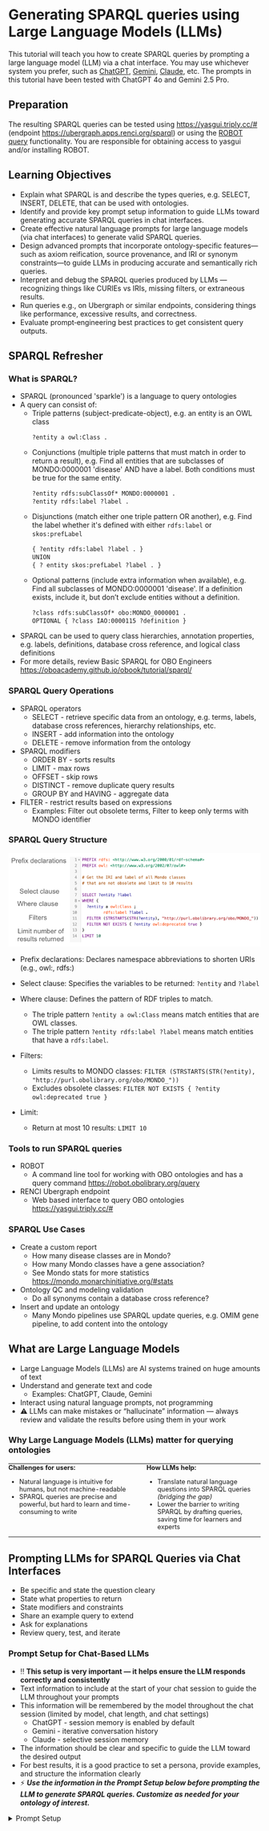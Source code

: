 # Generating SPARQL queries using Large Language Models (LLMs)

This tutorial will teach you how to create SPARQL queries by prompting a large language model (LLM) via a chat interface. You may use whichever system you prefer, such as [ChatGPT](https://chatgpt.com/), [Gemini](https://gemini.google.com/), [Claude](https://www.anthropic.com/claude-code), etc. The prompts in this tutorial have been tested with ChatGPT 4o and Gemini 2.5 Pro.


## Preparation

The resulting SPARQL queries can be tested using <a href="https://yasgui.triply.cc/#" target="_blank">https://yasgui.triply.cc/#</a> (endpoint https://ubergraph.apps.renci.org/sparql) or using the [ROBOT query](https://robot.obolibrary.org/query) functionality. You are responsible for obtaining access to yasgui and/or installing ROBOT.


## Learning Objectives

- Explain what SPARQL is and describe the types queries, e.g. SELECT, INSERT, DELETE, that can be used with ontologies.
- Identify and provide key prompt setup information to guide LLMs toward generating accurate SPARQL queries in chat interfaces.
- Create effective natural language prompts for large language models (via chat interfaces) to generate valid SPARQL queries.
- Design advanced prompts that incorporate ontology-specific features—such as axiom reification, source provenance, and IRI or synonym constraints—to guide LLMs in producing accurate and semantically rich queries.
- Interpret and debug the SPARQL queries produced by LLMs — recognizing things like CURIEs vs IRIs, missing filters, or extraneous results.
- Run queries e.g., on Ubergraph or similar endpoints, considering things like performance, excessive results, and correctness.
- Evaluate prompt‑engineering best practices to get consistent query outputs.


## SPARQL Refresher
### What is SPARQL?

- SPARQL (pronounced 'sparkle') is a language to query ontologies
- A query can consist of:
    - Triple patterns (subject-predicate-object), e.g. an entity is an OWL class 
      ```
      ?entity a owl:Class .
      ```
    - Conjunctions (multiple triple patterns that must match in order to return a result), e.g. Find all entities that are subclasses of MONDO:0000001 'disease' AND have a label. Both conditions must be true for the same entity.
      ```
      ?entity rdfs:subClassOf* MONDO:0000001 .
      ?entity rdfs:label ?label .
      ```
    - Disjunctions (match either one triple pattern OR another), e.g. Find the label whether it's defined with either `rdfs:label` or `skos:prefLabel`
      ```
      { ?entity rdfs:label ?label . }
      UNION
      { ? entity skos:prefLabel ?label . }
      ```
    - Optional patterns (include extra information when available), e.g. Find all subclasses of MONDO:0000001 'disease'. If a definition exists, include it, but don’t exclude entities without a definition.
      ```
      ?class rdfs:subClassOf* obo:MONDO_0000001 .
      OPTIONAL { ?class IAO:0000115 ?definition }
      ```
- SPARQL can be used to query class hierarchies, annotation properties, e.g. labels, definitions, database cross reference, and logical class definitions
- For more details, review Basic SPARQL for OBO Engineers <a href="https://oboacademy.github.io/obook/tutorial/sparql/" target="_blank">https://oboacademy.github.io/obook/tutorial/sparql/</a>


### SPARQL Query Operations

- SPARQL operators
    - SELECT - retrieve specific data from an ontology, e.g. terms, labels, database cross references, hierarchy relationships, etc.
    - INSERT - add information into the ontology
    - DELETE - remove information from the ontology
- SPARQL modifiers
    - ORDER BY - sorts results
    - LIMIT - max rows
    - OFFSET - skip rows
    - DISTINCT - remove duplicate query results
    - GROUP BY and HAVING - aggregate data
- FILTER - restrict results based on expressions
    - Examples: Filter out obsolete terms, Filter to keep only terms with MONDO identifier


### SPARQL Query Structure
![Basic SPARQL Query](../images/tutorials/sparql-llm/basic_sparql_query-no-title.png)

- Prefix declarations: Declares namespace abbreviations to shorten URIs (e.g., owl:, rdfs:)

- Select clause: Specifies the variables to be returned: `?entity` and `?label`

- Where clause:	Defines the pattern of RDF triples to match.
    - The triple pattern `?entity a owl:Class` means match entities that are OWL classes.
    - The triple pattern `?entity rdfs:label ?label` means match entities that have a `rdfs:label`.

- Filters:
    - Limits results to MONDO classes: `FILTER (STRSTARTS(STR(?entity), "http://purl.obolibrary.org/obo/MONDO_"))`
    - Excludes obsolete classes: `FILTER NOT EXISTS { ?entity owl:deprecated true }`

- Limit:
    - Return at most 10 results: `LIMIT 10` 


### Tools to run SPARQL queries

- ROBOT 
    - A command line tool for working with OBO ontologies and has a query command <a href="https://robot.obolibrary.org/query" target="_blank">https://robot.obolibrary.org/query</a>
- RENCI Ubergraph endpoint
    - Web based interface to query OBO ontologies <a href="https://yasgui.triply.cc/#" target="_blank">https://yasgui.triply.cc/#</a>


### SPARQL Use Cases

- Create a custom report
    - How many disease classes are in Mondo? 
    - How many Mondo classes have a gene association?
    - See Mondo stats for more statistics <a href="https://mondo.monarchinitiative.org/#stats" target="_blank">https://mondo.monarchinitiative.org/#stats</a>
- Ontology QC and modeling validation
    - Do all synonyms contain a database cross reference?
- Insert and update an ontology
    - Many Mondo pipelines use SPARQL update queries, e.g. OMIM gene pipeline, to add content into the ontology


## What are Large Language Models

- Large Language Models (LLMs) are AI systems trained on huge amounts of text
- Understand and generate text and code
    - Examples: ChatGPT, Claude, Gemini
- Interact using natural language prompts, not programming
- ⚠️ LLMs can make mistakes or “hallucinate” information — always review and validate the results before using them in your work


### Why Large Language Models (LLMs) matter for querying ontologies

<table style="border: none; border-collapse: collapse; margin-top: 0; padding-top: 0;">
  <tr>
    <td style="border: none; vertical-align: top; width: 50%; padding: 0; font-size: .8rem;">
      <strong>Challenges for users:</strong>
      <ul>
        <li>Natural language is intuitive for humans, but not machine-readable</li>
        <li>SPARQL queries are precise and powerful, but hard to learn and time-consuming to write</li>
      </ul>
    </td>
    <td style="border: none; vertical-align: top; width: 50%; padding: 0 0 0 1.5rem; font-size: .8rem;">
      <strong>How LLMs help:</strong>
      <ul>
        <li>Translate natural language questions into SPARQL queries <em>(bridging the gap)</em></li>
        <li>Lower the barrier to writing SPARQL by drafting queries, saving time for learners and experts</li>
      </ul>
    </td>
  </tr>
</table>


## Prompting LLMs for SPARQL Queries via Chat Interfaces

- Be specific and state the question cleary
- State what properties to return 
- State modifiers and constraints
- Share an example query to extend
- Ask for explanations 
- Review query, test, and iterate


### Prompt Setup for Chat-Based LLMs
 
- ‼️ **This setup is very important — it helps ensure the LLM responds correctly and consistently**
- Text information to include at the start of your chat session to guide the LLM throughout your prompts 
- This information will be remembered by the model throughout the chat session (limited by model, chat length, and chat settings)
    - ChatGPT - session memory is enabled by default
    - Gemini -  iterative conversation history
    - Claude - selective session memory
- The information should be clear and specific to guide the LLM toward the desired output
- For best results, it is a good practice to set a persona, provide examples, and structure the information clearly
- ⚡ **_Use the information in the Prompt Setup below before prompting the LLM to generate SPARQL queries. Customize as needed for your ontology of interest._** 


<details>
<summary>Prompt Setup</summary>
```
Role: Act as an ontology engineer with expert knowledge of SPARQL and MONDO.

Environment: Queries will be run in YASGUI against MONDO (OWL) and should also run via ROBOT.

Namespace scope: By default, restrict results to MONDO classes:
    FILTER STRSTARTS(STR(?class), "http://purl.obolibrary.org/obo/MONDO_")

Reasoning: Assume no entailment; use explicit patterns and property paths (e.g., rdfs:subClassOf*).

Obsoletes: Exclude classes with owl:deprecated true.

Labels: Use `rdfs:label`.

Prefixes: Include only the PREFIX declarations actually used in the query (no extras).
  These are the main prefixes we will need: 
    Core RDF/OWL
      rdf: <http://www.w3.org/1999/02/22-rdf-syntax-ns#>
      rdfs: <http://www.w3.org/2000/01/rdf-schema#>
      owl: <http://www.w3.org/2002/07/owl#>
      xsd: <http://www.w3.org/2001/XMLSchema#>
    MONDO
      MONDO: <http://purl.obolibrary.org/obo/MONDO_>
    Common OBO namespaces
      RO: <http://purl.obolibrary.org/obo/RO_>
      IAO: <http://purl.obolibrary.org/obo/IAO_>
      oboInOwl: <http://www.geneontology.org/formats/oboInOwl#>

Axiom-annotated data (synonyms, database cross references (also known as xrefs), provenance):
  When querying properties that are commonly axiom-annotated (e.g., oboInOwl:hasExactSynonym),
    1) Assert the base triple:
       ?class oboInOwl:hasExactSynonym ?syn .
    2) Tie the reified axiom back to that exact triple:
       ?axiom a owl:Axiom ;
              owl:annotatedSource ?class ;
              owl:annotatedProperty oboInOwl:hasExactSynonym ;
              owl:annotatedTarget ?syn .
    3) Add any desired axiom annotations (e.g., oboInOwl:hasDbXref ?xref).

Output rules:
  * Return paste-ready SPARQL in a single code block.
  * Use DISTINCT when appropriate (e.g., in COUNTs).
  * If a list of results is requested, include the `?label` and convert the IRI to a CURIE

Request format: 
  * I will provide prompts in plain English.
  * Respond only with the SPARQL query (and a one-line explanation if needed).

Defaults (unless I override in the prompt): 
  * Consider all descendants (rdfs:subClassOf*), not just direct children.
  * Filter out obsoletes as above.
  * Keep results sorted using ORDER BY unless I request otherwise.

```
</details>


---
## LLM Prompts

### Counts and Summaries

#### Example - Count all subclasses of disease in Mondo

- Prompt:
Write a SPARQL query that counts the number of classes in the MONDO ontology that are subclasses of MONDO:0000001 (disease).

- Prompt Breakdown:
    - Type of query: COUNT
    - Target class: all subclasses of MONDO:0000001 (disease)
    - Ontology scope: MONDO

<details>
<summary>View SPARQL query</summary>

```
PREFIX owl: <http://www.w3.org/2002/07/owl#>
PREFIX rdfs: <http://www.w3.org/2000/01/rdf-schema#>
PREFIX obo: <http://purl.obolibrary.org/obo/>

# Get a count of all subclasses of disease excluding obsolete terms

SELECT (COUNT(DISTINCT ?cls) AS ?count)
WHERE {
  ?cls rdfs:subClassOf* obo:MONDO_0000001 .
  ?cls a owl:Class .
}

```

</details>


---
### Filtering Basics

#### Example - Count all exact synonyms in Mondo, excluding obsolete classes

- Prompt:
Write a SPARQL query to count all exact synonyms (oboInOwl:hasExactSynonym) in MONDO, excluding obsolete Mondo classes.

- Prompt Breakdown:
    - Type of query: COUNT
    - Target class: all Mondo classes
    - Filter: exclude obsolete terms
    - Ontology scope: MONDO

<details>
<summary>View SPARQL query</summary>

```
PREFIX owl:      <http://www.w3.org/2002/07/owl#>
PREFIX MONDO:    <http://purl.obolibrary.org/obo/MONDO_>
PREFIX oboInOwl: <http://www.geneontology.org/formats/oboInOwl#>

SELECT (COUNT(DISTINCT ?syn) AS ?count_exact_synonyms)
WHERE {
  ?class a owl:Class ;
         oboInOwl:hasExactSynonym ?syn .
  FILTER STRSTARTS(STR(?class), "http://purl.obolibrary.org/obo/MONDO_")
  FILTER NOT EXISTS { ?class owl:deprecated true }
}

```

</details>


---
### Labels & Annotations

#### Example - Get Mondo terms, CURIE and label, excluding obsolete terms

- Prompt:
Write a SPARQL query to retrieve a MONDO classes with their human-readable labels (rdfs:label). Return the MONDO CURIE and the label, limited to 20 results. Exclude obsolete classes (owl:deprecated true).

- Prompt Breakdown:
    - Type of query: SELECT - MONDO CURIE and label
    - Target class: all Mondo classes
    - Filter: exclude obsolete terms
    - Ontology scope: MONDO
    - Result size: LIMIT 20 for readability

<details>
<summary>View SPARQL query</summary>

```
PREFIX rdfs:  <http://www.w3.org/2000/01/rdf-schema#>
PREFIX owl:   <http://www.w3.org/2002/07/owl#>
PREFIX MONDO: <http://purl.obolibrary.org/obo/MONDO_>

SELECT DISTINCT ?mondo_curie ?label
WHERE {
  ?class a owl:Class ;
         rdfs:label ?label .
  FILTER STRSTARTS(STR(?class), "http://purl.obolibrary.org/obo/MONDO_")
  FILTER NOT EXISTS { ?class owl:deprecated true }

  BIND(REPLACE(STR(?class), "^.*/MONDO_", "MONDO:") AS ?mondo_curie)
}
ORDER BY ?mondo_curie
LIMIT 20


```

</details>


---
### Synonyms & Cross-references

#### Example - Get a count of all MONDO classes with an exact synonym from Orphanet

Prompt: 
Write a SPARQL query to count all exact synonyms (oboInOwl:hasExactSynonym) in non-obsolete MONDO classes where the synonym is annotated with a database cross reference (oboInOwl:hasDbXref) containing "Orphanet". Use the axiom annotation pattern to connect the synonym to its provenance.

- Prompt Breakdown:
    - Type of query: COUNT
    - Target class: all non-obsolete Mondo classes
    - Synonym constraint: class must have oboInOwl:hasExactSynonym
    - Axiom constraint: the synonym must be annotated with a database cross reference and the value must contain "Orphanet"
    - Filter: exclude obsolete classes
    - Ontology scope: MONDO 

<details>
<summary>View SPARQL query</summary>

```
PREFIX owl:      <http://www.w3.org/2002/07/owl#>
PREFIX MONDO:    <http://purl.obolibrary.org/obo/MONDO_>
PREFIX oboInOwl: <http://www.geneontology.org/formats/oboInOwl#>

SELECT (COUNT(DISTINCT ?syn) AS ?count_orphanet_exact_synonyms)
WHERE {
  ?class a owl:Class .
  FILTER STRSTARTS(STR(?class), "http://purl.obolibrary.org/obo/MONDO_")
  FILTER NOT EXISTS { ?class owl:deprecated true }

  ?class oboInOwl:hasExactSynonym ?syn .

  ?axiom a owl:Axiom ;
         owl:annotatedSource ?class ;
         owl:annotatedProperty oboInOwl:hasExactSynonym ;
         owl:annotatedTarget ?syn ;
         oboInOwl:hasDbXref ?xref .

  FILTER CONTAINS(STR(?xref), "Orphanet:")
}

```

</details>


---
### Conjunctions (AND)
#### Example: Get Mondo terms, CURIE, label, synonym, excluding obsolete terms

Prompt: 
Write a SPARQL query to select MONDO classes that have both a human-readable label (rdfs:label) and an exact synonym (oboInOwl:hasExactSynonym). Return the MONDO CURIE, label, and synonym. Restrict to MONDO classes, exclude obsolete terms, and limit to 20 results.

- Prompt Breakdown:
    - Type of query: SELECT - MONDO CURIE, label, and synonym
    - Target class: all Mondo classes
    - Annotation properties: require both `rdfs:label` AND `oboInOwl:hasExactSynonym`
    - Filter: exclude obsolete terms
    - Ontology scope: MONDO
    - Result size: LIMIT 20 for readability

<details>
<summary>View SPARQL query</summary>

```
PREFIX rdfs:     <http://www.w3.org/2000/01/rdf-schema#>
PREFIX owl:      <http://www.w3.org/2002/07/owl#>
PREFIX MONDO:    <http://purl.obolibrary.org/obo/MONDO_>
PREFIX oboInOwl: <http://www.geneontology.org/formats/oboInOwl#>

SELECT DISTINCT ?mondo_curie ?label ?syn
WHERE {
  ?class a owl:Class ;
         rdfs:label ?label ;
         oboInOwl:hasExactSynonym ?syn .
  FILTER STRSTARTS(STR(?class), "http://purl.obolibrary.org/obo/MONDO_")
  FILTER NOT EXISTS { ?class owl:deprecated true }

  BIND(REPLACE(STR(?class), "^.*/MONDO_", "MONDO:") AS ?mondo_curie)
}
ORDER BY ?mondo_curie
LIMIT 20

```

</details>


---
### Disjunctions (OR)
Use UNION for alternative patterns

#### Example - Get Mondo terms, CURIE, label, synonym, and synonym type for terms with either an exact synonym or a related synonym

Prompt: 
Write a SPARQL query to retrieve non-obsolete MONDO classes that have either an exact synonym (oboInOwl:hasExactSynonym) or a related synonym (oboInOwl:hasRelatedSynonym). Use UNION to combine the two patterns. Return the MONDO CURIE, label, the synonym and synonym type. Limit to 50 results.

- Prompt Breakdown
    - Type of query: SELECT - MONDO CURIE, label, and synonym
    - Target class: all Mondo classes
    - Annotation properties: match classes with an exact synonym _OR_ related synonym
    - Disjunction: use UNION to combine patterns
    - Filter: exclude obsolete classes
    - Ontology scope: MONDO
    - Result size: LIMIT 50 for readability

<details>
<summary>View SPARQL query</summary>

```
PREFIX rdfs:     <http://www.w3.org/2000/01/rdf-schema#>
PREFIX owl:      <http://www.w3.org/2002/07/owl#>
PREFIX MONDO:    <http://purl.obolibrary.org/obo/MONDO_>
PREFIX oboInOwl: <http://www.geneontology.org/formats/oboInOwl#>

SELECT DISTINCT ?mondo_curie ?label ?synonym ?synonym_type
WHERE {
  ?class a owl:Class ;
         rdfs:label ?label .
  FILTER STRSTARTS(STR(?class), "http://purl.obolibrary.org/obo/MONDO_")
  FILTER NOT EXISTS { ?class owl:deprecated true }

  {
    # Exact synonyms
    ?class oboInOwl:hasExactSynonym ?synonym .
    BIND("EXACT" AS ?synonym_type)
  }
  UNION
  {
    # Related synonyms
    ?class oboInOwl:hasRelatedSynonym ?synonym .
    BIND("RELATED" AS ?synonym_type)
  }

  BIND(REPLACE(STR(?class), "^.*/MONDO_", "MONDO:") AS ?mondo_curie)
}
ORDER BY ?mondo_curie ?synonym_type
LIMIT 50

```

</details>


---
### Optional Patterns

#### Example: Get Mondo terms and the definition if it exists

Prompt:
Write a SPARQL query to retrieve non-obsolete MONDO classes with their human-readable label (rdfs:label). Also try to include a textual definition (IAO:0000115) if it exists. Use OPTIONAL so that classes without a definition are still returned. Return the MONDO CURIE, label, and definition. Limit to 20 results.

- Prompt Breakdown:
    - Type of query: SELECT — return MONDO CURIE, label, and optionally the definition
    - Target class: all Mondo classes
    - Annotations required: rdfs:label (mandatory)
    - Annotations optional: IAO:0000115 (definition, may or may not be present)
    - Filter: exclude obsolete classes
    - Ontology scope: MONDO
    - Output: MONDO CURIE, label, and definition
    - Result size: LIMIT 20 for readability


<details>
<summary>View SPARQL query</summary>

```
PREFIX rdfs:  <http://www.w3.org/2000/01/rdf-schema#>
PREFIX owl:   <http://www.w3.org/2002/07/owl#>
PREFIX MONDO: <http://purl.obolibrary.org/obo/MONDO_>
PREFIX IAO:   <http://purl.obolibrary.org/obo/IAO_>

SELECT DISTINCT ?mondo_curie ?label ?definition
WHERE {
  ?class a owl:Class ;
         rdfs:label ?label .
  FILTER STRSTARTS(STR(?class), "http://purl.obolibrary.org/obo/MONDO_")
  FILTER NOT EXISTS { ?class owl:deprecated true }

  # Definition is optional — not all classes have one
  OPTIONAL { ?class IAO:0000115 ?definition }

  BIND(REPLACE(STR(?class), "^.*/MONDO_", "MONDO:") AS ?mondo_curie)
}
ORDER BY ?mondo_curie
LIMIT 20

```

</details>


---
### Grouping and Aggregation
Use GROUP_CONCAT, GROUP BY

#### Example: Get Mondo terms and the count of exact synonyms for each term

Prompt:
Write a SPARQL query to retrieve non-obsolete MONDO classes along with their exact synonyms. Use COUNT to calculate how many synonyms each class has, and GROUP_CONCAT to list them all in a single field. Return the MONDO CURIE, label, the count of synonyms, and the list of synonyms. Limit results to 20.

- Prompt Breakdown:
    - Type of query: SELECT with aggregation — return MONDO CURIE, label, count of synonyms, and list of the exact synonyms
    - Target class: all Mondo classes
    - Annotations required: rdfs:label (mandatory), oboInOwl:hasExactSynonym (to be counted)
    - Filter: exclude obsolete classes
    - Ontology scope: MONDO
    - Aggregation: count unique synonym strings and aggregate all exact synonym values
    - Grouping: GROUP BY ?class ?label ?mondo_curie
    - Result size: LIMIT 20 for readability


<details>
<summary>View SPARQL query</summary>

```
PREFIX rdfs:     <http://www.w3.org/2000/01/rdf-schema#>
PREFIX owl:      <http://www.w3.org/2002/07/owl#>
PREFIX MONDO:    <http://purl.obolibrary.org/obo/MONDO_>
PREFIX oboInOwl: <http://www.geneontology.org/formats/oboInOwl#>

SELECT ?mondo_curie ?label 
       (COUNT(DISTINCT ?syn) AS ?synonym_count)
       (GROUP_CONCAT(DISTINCT ?syn; separator=", ") AS ?synonyms)
WHERE {
  ?class a owl:Class ;
         rdfs:label ?label ;
         oboInOwl:hasExactSynonym ?syn .
  FILTER STRSTARTS(STR(?class), "http://purl.obolibrary.org/obo/MONDO_")
  FILTER NOT EXISTS { ?class owl:deprecated true }

  BIND(REPLACE(STR(?class), "^.*/MONDO_", "MONDO:") AS ?mondo_curie)
}
GROUP BY ?mondo_curie ?label
ORDER BY DESC(?synonym_count)
LIMIT 20

```

</details>



---
### Axiom-level Queries
Reified axioms with owl:Axiom

#### Example: Get Mondo terms, exact synonyms, and their provenance

Prompt:
Write a SPARQL query to retrieve non-obsolete MONDO classes and their exact synonyms (oboInOwl:hasExactSynonym). For each synonym, also retrieve the list of database cross references (oboInOwl:hasDbXref) recorded on the synonym axiom. Use the axiom annotation pattern (owl:Axiom) to connect synonyms to their xrefs. Each synonym should appear only once, with all of its xrefs combined in a single column. Return the MONDO CURIE, label, synonym, and the list of xrefs. Limit results to 20.

- Prompt Breakdown:
    - Type of query: SELECT — return MONDO CURIE, label, synonym, and a combined list of xrefs
    - Target class: all Mondo classes
    - Annotation required: rdfs:label (mandatory for human-readable output)
    - Synonyms: oboInOwl:hasExactSynonym (required)
    - Axiom pattern: use owl:Axiom with owl:annotatedSource, owl:annotatedProperty, and owl:annotatedTarget to connect synonyms to oboInOwl:hasDbXref
    - Aggregation: use GROUP_CONCAT(DISTINCT ?xref; separator=", ") so each synonym has its list of xrefs in one column.
    - Grouping: group by MONDO CURIE, label, and synonym
    - Filter: exclude obsolete classes
    - Ontology scope: MONDO
    - Result size: LIMIT 20 for readability


<details>
<summary>View SPARQL query</summary>

```
PREFIX rdfs:     <http://www.w3.org/2000/01/rdf-schema#>
PREFIX owl:      <http://www.w3.org/2002/07/owl#>
PREFIX MONDO:    <http://purl.obolibrary.org/obo/MONDO_>
PREFIX oboInOwl: <http://www.geneontology.org/formats/oboInOwl#>

SELECT ?mondo_curie ?label ?synonym
       (GROUP_CONCAT(DISTINCT ?xref; separator=", ") AS ?xrefs)
WHERE {
  ?class a owl:Class ;
         rdfs:label ?label ;
         oboInOwl:hasExactSynonym ?synonym .
  FILTER STRSTARTS(STR(?class), "http://purl.obolibrary.org/obo/MONDO_")
  FILTER NOT EXISTS { ?class owl:deprecated true }

  # Axiom pattern tying synonym to xref
  ?axiom a owl:Axiom ;
         owl:annotatedSource ?class ;
         owl:annotatedProperty oboInOwl:hasExactSynonym ;
         owl:annotatedTarget ?synonym ;
         oboInOwl:hasDbXref ?xref .

  # Convert class IRI into MONDO CURIE
  BIND(REPLACE(STR(?class), "^.*/MONDO_", "MONDO:") AS ?mondo_curie)
}
GROUP BY ?mondo_curie ?label ?synonym
ORDER BY ?mondo_curie ?synonym
LIMIT 20

```

</details>



--- 
### Ontology Structure Queries

#### Example:

Prompt:
Write a SPARQL query to retrieve non-obsolete MONDO classes that have a gene association modeled as an rdfs:subClassOf restriction on the property RO:0004003 (“has material basis in germline mutation in”). Return the MONDO CURIE, label, and the gene identifier. Limit results to 20.

- Prompt Breakdown:
    - Type of query: SELECT — return MONDO CURIE, label, and gene identifier
    - Target class: all Mondo classes
    - Ontology structure: rdfs:subClassOf pointing to an owl:Restriction
    - Restriction pattern:
        ```
        owl:onProperty RO:0004003
        owl:someValuesFrom ?gene
        ```
    - Filter: exclude obsolete classes
    - Ontology scope: MONDO
    - Result size: LIMIT 20 for readability


<details>
<summary>View SPARQL query</summary>

```
PREFIX rdfs:  <http://www.w3.org/2000/01/rdf-schema#>
PREFIX owl:   <http://www.w3.org/2002/07/owl#>
PREFIX MONDO: <http://purl.obolibrary.org/obo/MONDO_>
PREFIX RO:    <http://purl.obolibrary.org/obo/RO_>

SELECT DISTINCT ?mondo_curie ?label ?gene
WHERE {
  ?class a owl:Class ;
         rdfs:label ?label ;
         rdfs:subClassOf ?restriction .
  FILTER STRSTARTS(STR(?class), "http://purl.obolibrary.org/obo/MONDO_")
  FILTER NOT EXISTS { ?class owl:deprecated true }

  ?restriction a owl:Restriction ;
               owl:onProperty RO:0004003 ;
               owl:someValuesFrom ?gene .

  BIND(REPLACE(STR(?class), "^.*/MONDO_", "MONDO:") AS ?mondo_curie)
}
ORDER BY ?mondo_curie
LIMIT 20

```

</details>



---
## Prompting Best Practices

- Provide context for the prompts
- Be specific and state the question cleary
    - Include examples in the prompt
    - Include prefixes and term IRIs/CURIEs in the prompt
    - Use the real name of a property, 'has material basis in germline mutation in' vs. gene association
    - Provide an OBO stanza or for more complicated queries the OWL class representation as needed
- State what information to return 
	  - Select the CURIE, label, and definition
- State modifiers and constraints
    - Limit to 10 results, sort by label
    - Filter out obsolete terms
- Share an example query to extend
	  - Use a base query and ask LLM to extend the query
- Ask for explanations of the query
	  - Prompt for the query and also ask for a step-wise explanation of the query
- Review query, test, and iterate
    - Test the query in your tool of interest
    - If the query fails or returns incorrect information, share the error message and ask for a fix or clarify what’s missing
    - Some SPARQL constructs are not valid for ROBOT and the query needs to be modified
    - If the LLM starts returning circular options ask it to reset to clear the current conversation context and them start again (remember to provide the Prompt Setup information again)


## Pitfalls and Limitations

- LLM hallucinations
	  - queries might look plausible but be wrong or inefficient or not work with certain tools
- Schema/ontology drift
	  - LLMs trained on old data may not match the current ontology
- Validate the query
	  - Test the query using the tools mentioned earlier
- Provide feedback to the LLM
	  - That did not work, e.g. try again using the correct prefix for MONDO



---

---
## Additional LLM prompts

### Count Queries

#### Example - Get a count of all subclasses of disease excluding obsolete terms

- Prompt:
Write a SPARQL query that counts the number of OWL classes in the MONDO ontology that are subclasses of MONDO:0000001 (disease) and do not include obsolete classes, which are marked as deprecated using `owl:deprecated true`.

- Prompt Breakdown:
    - Type of query - count
    - Target class - all subclasses of MONDO:0000001 (disease)
    - Filter - exclude deprecated terms
    - Ontology - MONDO

<details>
<summary>View SPARQL query</summary>

```
PREFIX owl: <http://www.w3.org/2002/07/owl#>
PREFIX rdfs: <http://www.w3.org/2000/01/rdf-schema#>
PREFIX obo: <http://purl.obolibrary.org/obo/>

# Get a count of all subclasses of disease excluding obsolete terms

SELECT (COUNT(DISTINCT ?cls) AS ?count)
WHERE {
  ?cls rdfs:subClassOf* obo:MONDO_0000001 .
  ?cls a owl:Class .
  FILTER NOT EXISTS { ?cls owl:deprecated true }
}
```

</details>

---
#### Example - Get a count of all exact synonyms in Mondo excluding obsolete terms

- Prompt:
Write a SPARQL query that counts the number of exact synonyms in the Mondo ontology and do not include obsolete classes, which are marked as deprecated using `owl:deprecated true`.

- Prompt Breakdown:
    - Type of query - count all synonyms
    - Target class - all Mondo classes
    - Synonym constraint - class must have oboInOwl:hasExactSynonym
    - Filter - exclude deprecated classes
    - Ontology - MONDO

<details>
<summary>View SPARQL query</summary>

```
PREFIX owl:      <http://www.w3.org/2002/07/owl#>
PREFIX oboInOwl: <http://www.geneontology.org/formats/oboInOwl#>

# Get a count of exact synonyms

SELECT (COUNT(DISTINCT ?syn) AS ?exact_synonym_count)
WHERE {
  ?class a owl:Class .
  FILTER(STRSTARTS(STR(?class), "http://purl.obolibrary.org/obo/MONDO_"))
  FILTER NOT EXISTS { ?class owl:deprecated true }

  ?class oboInOwl:hasExactSynonym ?syn .
}
```

</details>


---
#### Example - Get a count of all exact synonyms where the synonym also exists in Orphanet

- Prompt:
Write a SPARQL query that counts the number of exact synonyms in the Mondo ontology where the exact synonym has a database cross reference to Orphanet. Do not include obsolete classes, which are marked as deprecated using `owl:deprecated true`.

- Prompt Breakdown:
    - Type of query - count all synonyms
    - Target class - all Mondo classes
    - Synonym constraint - class must have oboInOwl:hasExactSynonym
    - Axiom constraint - the synonym must be annotated with an Xref and the value must start with "Orphanet:"
    - Filter - exclude deprecated classes
    - Ontology - MONDO

<details>
<summary>View SPARQL query</summary>

```
PREFIX owl: <http://www.w3.org/2002/07/owl#>
PREFIX oboInOwl: <http://www.geneontology.org/formats/oboInOwl#>

# Count all exact synonyms with an xref to Orphanet

SELECT (COUNT(DISTINCT ?syn) AS ?count)
WHERE {
  ?class a owl:Class .
  FILTER STRSTARTS(STR(?class), "http://purl.obolibrary.org/obo/MONDO_")
  FILTER NOT EXISTS { ?class owl:deprecated true }

  ?class oboInOwl:hasExactSynonym ?syn .

  ?axiom a owl:Axiom ;
         owl:annotatedSource ?class ;
         owl:annotatedProperty oboInOwl:hasExactSynonym ;
         owl:annotatedTarget ?syn ;
         oboInOwl:hasDbXref ?xref .

  FILTER STRSTARTS(STR(?xref), "Orphanet:")
}
```

</details>

---
### Select Queries

#### Example - Get all Mondo classes that have a gene association and it’s provenance

- Prompt:
Write a SPARQL query to get all Mondo classes that have a gene association, e.g. RO:0004003 'has material basis in germline mutation in', and also return the source provenance for the gene association. Include the Mondo CURIE, Mondo label, gene identifier, and source provenance in the result. For testing, limit to 20 results.

- Prompt Breakdown:
    - Type of query - select MONDO CURIE, label, gene identifier, source provenance
    - Target class - any Mondo class that has a gene association
    - Axiom constraint - the class must have a gene association (RO:0004003 'has material basis in germline mutation in')
    - Ontology - MONDO

<details>
<summary>View SPARQL query</summary>

```
PREFIX rdfs:     <http://www.w3.org/2000/01/rdf-schema#>
PREFIX owl:      <http://www.w3.org/2002/07/owl#>
PREFIX MONDO:    <http://purl.obolibrary.org/obo/MONDO_>
PREFIX RO:       <http://purl.obolibrary.org/obo/RO_>
PREFIX oboInOwl: <http://www.geneontology.org/formats/oboInOwl#>

SELECT DISTINCT ?mondo_curie ?label ?gene_id ?provenance
WHERE {
  ?class a owl:Class ;
         rdfs:label ?label ;
         rdfs:subClassOf ?restriction .
  FILTER STRSTARTS(STR(?class), "http://purl.obolibrary.org/obo/MONDO_")
  FILTER NOT EXISTS { ?class owl:deprecated true }

  # Restriction for RO:0004003 (has material basis in germline mutation in)
  ?restriction a owl:Restriction ;
               owl:onProperty RO:0004003 ;
               owl:someValuesFrom ?gene .

  # MONDO CURIE
  BIND(REPLACE(STR(?class), "^.*/MONDO_", "MONDO:") AS ?mondo_curie)

  # Gene CURIE (assumes identifiers.org/hgnc/#### pattern)
  BIND(REPLACE(STR(?gene), "^.*/", "HGNC:") AS ?gene_id)

  # Provenance from the annotated subClassOf axiom
  OPTIONAL {
    ?axiom a owl:Axiom ;
           owl:annotatedSource ?class ;
           owl:annotatedProperty rdfs:subClassOf ;
           owl:annotatedTarget ?restriction ;
           oboInOwl:source ?provenance .
  }
}
ORDER BY ?mondo_curie ?gene_id
LIMIT 20

```

</details>


---
#### Example - Get all Mondo classes that have a gene association and it’s provenance, aggregate all gene association sources
- Prompt: Given the query above to get all Mondo classes that have a gene association, how can we collapse the multiple rows due to multiple sources for a gene association? The gene association provenance is represented using the oboInOwl:source annotation property.

- Prompt Breakdown:
Here we are extending the query from a previous query prompt. If you are using a tool like ChatGPT or Gemini it will have memory of the earlier query.


<details>
<summary>View SPARQL query</summary>

```
PREFIX rdfs:     <http://www.w3.org/2000/01/rdf-schema#>
PREFIX owl:      <http://www.w3.org/2002/07/owl#>
PREFIX MONDO:    <http://purl.obolibrary.org/obo/MONDO_>
PREFIX RO:       <http://purl.obolibrary.org/obo/RO_>
PREFIX oboInOwl: <http://www.geneontology.org/formats/oboInOwl#>

SELECT ?mondo_curie ?label ?gene_id
       (GROUP_CONCAT(DISTINCT ?provenance; SEPARATOR=" | ") AS ?sources)
WHERE {
  ?class a owl:Class ;
         rdfs:label ?label ;
         rdfs:subClassOf ?restriction .
  FILTER STRSTARTS(STR(?class), "http://purl.obolibrary.org/obo/MONDO_")
  FILTER NOT EXISTS { ?class owl:deprecated true }

  # Restriction for RO:0004003 (has material basis in germline mutation in)
  ?restriction a owl:Restriction ;
               owl:onProperty RO:0004003 ;
               owl:someValuesFrom ?gene .

  BIND(REPLACE(STR(?class), "^.*/MONDO_", "MONDO:") AS ?mondo_curie)

  # Gene CURIE (assumes identifiers.org/hgnc/#### pattern)
  BIND(REPLACE(STR(?gene), "^.*/", "HGNC:") AS ?gene_id)

  # Provenance annotations on the restriction axiom
  OPTIONAL {
    ?axiom a owl:Axiom ;
           owl:annotatedSource ?class ;
           owl:annotatedProperty rdfs:subClassOf ;
           owl:annotatedTarget ?restriction ;
           oboInOwl:source ?provenance .
  }
}
GROUP BY ?mondo_curie ?label ?gene_id
ORDER BY ?mondo_curie ?gene_id
LIMIT 20

```

</details>


---
#### Example - Get all Mondo classes that have more than one gene association
- Prompt:
Write a SPARQL query to get all Mondo classes that have more than one gene association, e.g. RO:0004003 'has material basis in germline mutation in', and the source provenance represented using oboInOWL:source. Include the Mondo CURIE, Mondo label, gene identifier, and source provenance in the result.

- Prompt Breakdown:
    - Type of query - select MONDO CURIE, label, gene identifier, OMIM CURIE with HAVING
    - Target class - any Mondo class that has more than one gene association
    - Axiom constraint - the class must have a gene association (RO:0004003 'has material basis in germline mutation in')
    - Filter - Must use RO:0004003 and have more than one someValuesFrom gene
    - Ontology - MONDO


<details>
<summary>View SPARQL query</summary>

```
PREFIX owl: <http://www.w3.org/2002/07/owl#>
PREFIX rdfs: <http://www.w3.org/2000/01/rdf-schema#>
PREFIX obo: <http://purl.obolibrary.org/obo/>
PREFIX oboInOwl: <http://www.geneontology.org/formats/oboInOwl#>

SELECT ?mondo_curie ?label ?gene (GROUP_CONCAT(DISTINCT ?omim_source; separator="|") AS ?sources)
WHERE {
  {
    SELECT ?mondo_class
    WHERE {
      ?mondo_class rdfs:subClassOf ?restriction .
      ?restriction a owl:Restriction ;
                   owl:onProperty obo:RO_0004003 ;
                   owl:someValuesFrom ?gene .
    }
    GROUP BY ?mondo_class
    HAVING (COUNT(DISTINCT ?gene) > 1)
  }

  ?mondo_class rdfs:label ?label ;
               rdfs:subClassOf ?restriction .

  ?restriction a owl:Restriction ;
               owl:onProperty obo:RO_0004003 ;
               owl:someValuesFrom ?gene .

  OPTIONAL {
    ?axiom a owl:Axiom ;
           owl:annotatedSource ?mondo_class ;
           owl:annotatedProperty rdfs:subClassOf ;
           owl:annotatedTarget ?restriction ;
           oboInOwl:source ?omim_source .
  }

  BIND(REPLACE(STR(?mondo_class), "http://purl.obolibrary.org/obo/MONDO_", "MONDO:") AS ?mondo_curie)
}
GROUP BY ?mondo_curie ?label ?gene
ORDER BY ?mondo_curie ?gene

```

</details>

---
#### Example - Confirm that obsolete terms have a label that starts with “obsolete” do not have any subClassOf relationships
- Prompt:
Write a SPARQL query that checks for two quality control rules about obsolete Mondo classes: All classes marked with owl:deprecated true must have an rdfs:label that starts with the string "obsolete ". Obsolete classes must not have any logical axioms, such as rdfs:subClassOf. For each violation, the query should return the class IRI, its label, and a description of which rule was violated. 

- Prompt Breakdown:
    - Type of query - select
    - Target class - any owl:Class
    - Filter - include only deprecated classes
    - Rules - Class label must start with “obsolete” and logical axioms can not be on an obsolete class
    - Ontology - MONDO

!! NOTE: This query times out on yasgui so let's break this down into two queries, one to find any obsolete class that does not have a label that starts with 'obsolete ' and and another query to find obsolete classes with logical axioms.


<details>
<summary>View SPARQL query - Check that obsolete classes have a label that starts with 'obsolete '</summary>

```
PREFIX xsd: <http://www.w3.org/2001/XMLSchema#>
PREFIX owl: <http://www.w3.org/2002/07/owl#>
PREFIX rdfs: <http://www.w3.org/2000/01/rdf-schema#>

# Find obsolete classes where the label does not start with 'obsolete '

SELECT ?cls ?label ?rule
WHERE {
  ?cls a owl:Class ;
         owl:deprecated true ;
         rdfs:label ?label .
  FILTER STRSTARTS(STR(?cls), "http://purl.obolibrary.org/obo/MONDO_")
  FILTER (!STRSTARTS(LCASE(STR(?label)), "obsolete "))
  BIND("Label must start with 'obsolete '" AS ?rule)
}
ORDER BY ?cls

```

</details>

</br>

<details>
<summary>View SPARQL query - Check that obsolete classes do not have logical axioms</summary>

```
PREFIX xsd: <http://www.w3.org/2001/XMLSchema#>
PREFIX owl: <http://www.w3.org/2002/07/owl#>
PREFIX rdfs: <http://www.w3.org/2000/01/rdf-schema#>

# Check if any obsolete classes have a subClassOf axiom

SELECT ?cls ?clsLabel ?parent WHERE {
  ?cls a owl:Class ;
       owl:deprecated true ;
       rdfs:label ?clsLabel ;
       rdfs:subClassOf ?parent .

  FILTER STRSTARTS(STR(?cls), "http://purl.obolibrary.org/obo/MONDO_")
  FILTER (?parent != owl:Thing)
  FILTER (?parent != ?cls)
}
ORDER BY ?cls

```

</details>


---
#### Example - Find all classes where the definition does not have any provenance
- Prompt:
Write a SPARQL query to retrieve all MONDO classes with a textual definition (IAO:0000115). The query should only return results where it is not possible to find a corresponding database cross reference that provides provenance for that specific definition. Return the class CURIE, class label, and the definition.


- Prompt Breakdown:
    - Type of query - select CURIE, label, definition
    - Target class - any owl:Class
    - Filter - include only classes where the definition does not have a database cross reference
    - Ontology - MONDO


<details>
<summary>View SPARQL query</summary>

```
PREFIX rdfs:     <http://www.w3.org/2000/01/rdf-schema#>
PREFIX owl:      <http://www.w3.org/2002/07/owl#>
PREFIX MONDO:    <http://purl.obolibrary.org/obo/MONDO_>
PREFIX IAO:      <http://purl.obolibrary.org/obo/IAO_>
PREFIX oboInOwl: <http://www.geneontology.org/formats/oboInOwl#>

SELECT DISTINCT ?mondo_curie ?label ?definition
WHERE {
  ?class a owl:Class ;
         rdfs:label ?label ;
         IAO:0000115 ?definition .
  FILTER STRSTARTS(STR(?class), "http://purl.obolibrary.org/obo/MONDO_")
  FILTER NOT EXISTS { ?class owl:deprecated true }

  # Exclude any definition that has a provenance xref in an axiom annotation
  FILTER NOT EXISTS {
    ?axiom a owl:Axiom ;
           owl:annotatedSource ?class ;
           owl:annotatedProperty IAO:0000115 ;
           owl:annotatedTarget ?definition ;
           oboInOwl:hasDbXref ?xref .
  }

  # Convert class IRI to MONDO CURIE
  BIND(REPLACE(STR(?class), "^.*/MONDO_", "MONDO:") AS ?mondo_curie)
}
ORDER BY ?mondo_curie

```

</details>


